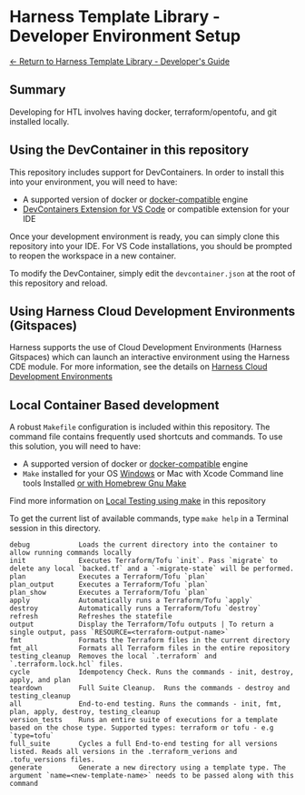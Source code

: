 # Harness Template Library - Developer Environment Setup
[<- Return to Harness Template Library - Developer's Guide](../README.md)

## Summary
Developing for HTL involves having docker, terraform/opentofu, and git installed locally.


## Using the DevContainer in this repository

This repository includes support for DevContainers.  In order to install this into your environment, you will need to have:
- A supported version of docker or [docker-compatible](https://code.visualstudio.com/remote/advancedcontainers/docker-options) engine
- [DevContainers Extension for VS Code](https://marketplace.visualstudio.com/items?itemName=ms-vscode-remote.remote-containers) or compatible extension for your IDE

Once your development environment is ready, you can simply clone this repository into your IDE.  For VS Code installations, you should be prompted to reopen the workspace in a new container.

To modify the DevContainer, simply edit the `devcontainer.json` at the root of this repository and reload.

## Using Harness Cloud Development Environments (Gitspaces)

Harness supports the use of Cloud Development Environments (Harness Gitspaces) which can launch an interactive environment using the Harness CDE module. For more information, see the details on [Harness Cloud Development Environments](https://developer.harness.io/docs/cloud-development-environments)

## Local Container Based development

A robust `Makefile` configuration is included within this repository. The command file contains frequently used shortcuts and commands. To use this solution, you will need to have:
- A supported version of docker or [docker-compatible](https://code.visualstudio.com/remote/advancedcontainers/docker-options) engine
- `Make` installed for your OS [Windows](https://gnuwin32.sourceforge.net/packages/make.htm) or Mac with Xcode Command line tools Installed [or with Homebrew Gnu Make](https://formulae.brew.sh/formula/make)

Find more information on [Local Testing using make](../docs/makefile-commands.md) in this repository

To get the current list of available commands, type `make help` in a Terminal session in this directory.
```
debug            Loads the current directory into the container to allow running commands locally
init             Executes Terraform/Tofu `init`. Pass `migrate` to delete any local `backed.tf` and a `-migrate-state` will be performed.
plan             Executes a Terraform/Tofu `plan`
plan_output      Executes a Terraform/Tofu `plan`
plan_show        Executes a Terraform/Tofu `plan`
apply            Automatically runs a Terraform/Tofu `apply`
destroy          Automatically runs a Terraform/Tofu `destroy`
refresh          Refreshes the statefile
output           Display the Terraform/Tofu outputs | To return a single output, pass `RESOURCE=<terraform-output-name>`
fmt              Formats the Terraform files in the current directory
fmt_all          Formats all Terraform files in the entire repository
testing_cleanup  Removes the local `.terraform` and `.terraform.lock.hcl` files.
cycle            Idempotency Check. Runs the commands - init, destroy, apply, and plan
teardown         Full Suite Cleanup.  Runs the commands - destroy and testing_cleanup
all              End-to-end testing. Runs the commands - init, fmt, plan, apply, destroy, testing_cleanup
version_tests    Runs an entire suite of executions for a template based on the chose type. Supported types: terraform or tofu - e.g `type=tofu`
full_suite       Cycles a full End-to-end testing for all versions listed. Reads all versions in the .terraform_verions and .tofu_versions files.
generate         Generate a new directory using a template type. The argument `name=<new-template-name>` needs to be passed along with this command
```
